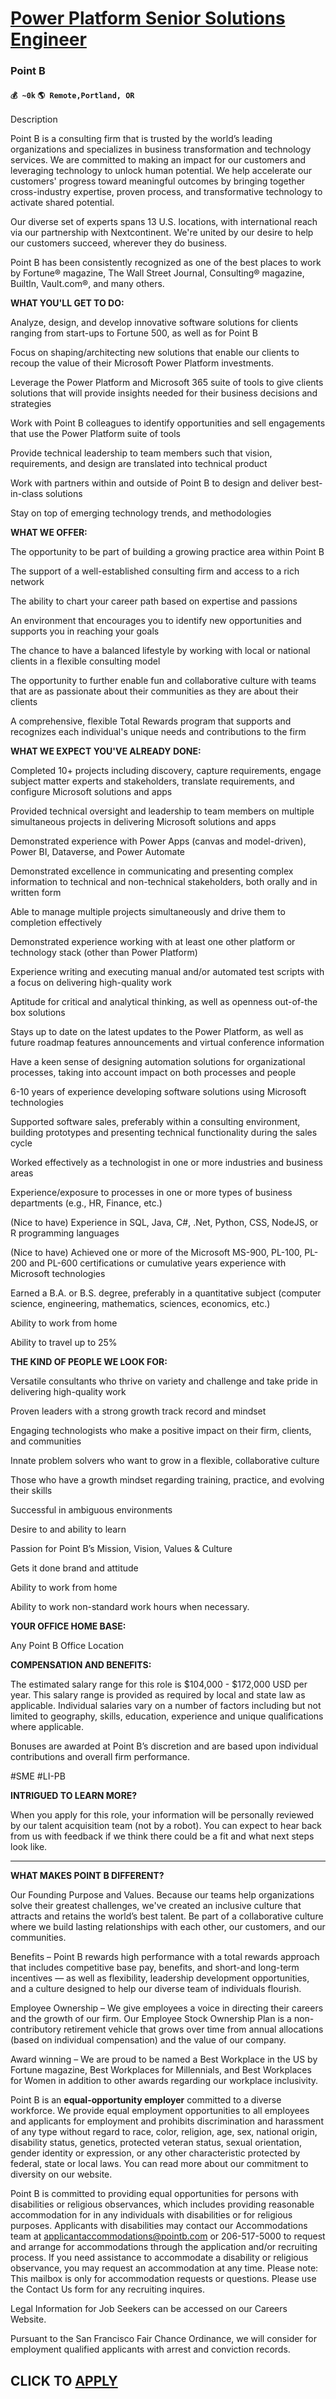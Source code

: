 # [Power Platform Senior Solutions Engineer](https://www.remotewlb.com/apply/power-platform-senior-solutions-engineer-79388)  
### Point B  
#### `💰 ~0k` `🌎 Remote,Portland, OR`  

Description

Point B is a consulting firm that is trusted by the world’s leading organizations and specializes in business transformation and technology services. We are committed to making an impact for our customers and leveraging technology to unlock human potential. We help accelerate our customers' progress toward meaningful outcomes by bringing together cross-industry expertise, proven process, and transformative technology to activate shared potential.

Our diverse set of experts spans 13 U.S. locations, with international reach via our partnership with Nextcontinent. We're united by our desire to help our customers succeed, wherever they do business.

Point B has been consistently recognized as one of the best places to work by Fortune® magazine, The Wall Street Journal, Consulting® magazine, BuiltIn, Vault.com®, and many others.

  

**WHAT YOU'LL GET TO DO:**

Analyze, design, and develop innovative software solutions for clients ranging from start-ups to Fortune 500, as well as for Point B

Focus on shaping/architecting new solutions that enable our clients to recoup the value of their Microsoft Power Platform investments.

Leverage the Power Platform and Microsoft 365 suite of tools to give clients solutions that will provide insights needed for their business decisions and strategies

Work with Point B colleagues to identify opportunities and sell engagements that use the Power Platform suite of tools

Provide technical leadership to team members such that vision, requirements, and design are translated into technical product

Work with partners within and outside of Point B to design and deliver best-in-class solutions

Stay on top of emerging technology trends, and methodologies

**WHAT WE OFFER:**

The opportunity to be part of building a growing practice area within Point B

The support of a well-established consulting firm and access to a rich network

The ability to chart your career path based on expertise and passions

An environment that encourages you to identify new opportunities and supports you in reaching your goals

The chance to have a balanced lifestyle by working with local or national clients in a flexible consulting model

The opportunity to further enable fun and collaborative culture with teams that are as passionate about their communities as they are about their clients

A comprehensive, flexible Total Rewards program that supports and recognizes each individual's unique needs and contributions to the firm

**WHAT WE EXPECT YOU'VE ALREADY DONE:**

Completed 10+ projects including discovery, capture requirements, engage subject matter experts and stakeholders, translate requirements, and configure Microsoft solutions and apps

Provided technical oversight and leadership to team members on multiple simultaneous projects in delivering Microsoft solutions and apps

Demonstrated experience with Power Apps (canvas and model-driven), Power BI, Dataverse, and Power Automate

Demonstrated excellence in communicating and presenting complex information to technical and non-technical stakeholders, both orally and in written form

Able to manage multiple projects simultaneously and drive them to completion effectively

Demonstrated experience working with at least one other platform or technology stack (other than Power Platform)

Experience writing and executing manual and/or automated test scripts with a focus on delivering high-quality work

Aptitude for critical and analytical thinking, as well as openness out-of-the box solutions

Stays up to date on the latest updates to the Power Platform, as well as future roadmap features announcements and virtual conference information

Have a keen sense of designing automation solutions for organizational processes, taking into account impact on both processes and people

6-10 years of experience developing software solutions using Microsoft technologies

Supported software sales, preferably within a consulting environment, building prototypes and presenting technical functionality during the sales cycle

Worked effectively as a technologist in one or more industries and business areas

Experience/exposure to processes in one or more types of business departments (e.g., HR, Finance, etc.)

(Nice to have) Experience in SQL, Java, C#, .Net, Python, CSS, NodeJS, or R programming languages

(Nice to have) Achieved one or more of the Microsoft MS-900, PL-100, PL-200 and PL-600 certifications or cumulative years experience with Microsoft technologies

Earned a B.A. or B.S. degree, preferably in a quantitative subject (computer science, engineering, mathematics, sciences, economics, etc.)

Ability to work from home

Ability to travel up to 25%

**THE KIND OF PEOPLE WE LOOK FOR:**

Versatile consultants who thrive on variety and challenge and take pride in delivering high-quality work

Proven leaders with a strong growth track record and mindset

Engaging technologists who make a positive impact on their firm, clients, and communities

Innate problem solvers who want to grow in a flexible, collaborative culture

Those who have a growth mindset regarding training, practice, and evolving their skills

Successful in ambiguous environments

Desire to and ability to learn

Passion for Point B’s Mission, Vision, Values & Culture

Gets it done brand and attitude

Ability to work from home

Ability to work non-standard work hours when necessary.

**YOUR OFFICE HOME BASE:**

Any Point B Office Location

**COMPENSATION AND BENEFITS:**

The estimated salary range for this role is $104,000 \- $172,000 USD per year. This salary range is provided as required by local and state law as applicable. Individual salaries vary on a number of factors including but not limited to geography, skills, education, experience and unique qualifications where applicable.

Bonuses are awarded at Point B’s discretion and are based upon individual contributions and overall firm performance.

#SME #LI-PB

**INTRIGUED TO LEARN MORE?**

When you apply for this role, your information will be personally reviewed by our talent acquisition team (not by a robot). You can expect to hear back from us with feedback if we think there could be a fit and what next steps look like.

 ****

**WHAT MAKES POINT B DIFFERENT?**

Our Founding Purpose and Values. Because our teams help organizations solve their greatest challenges, we've created an inclusive culture that attracts and retains the world’s best talent. Be part of a collaborative culture where we build lasting relationships with each other, our customers, and our communities.

Benefits – Point B rewards high performance with a total rewards approach that includes competitive base pay, benefits, and short-and long-term incentives — as well as flexibility, leadership development opportunities, and a culture designed to help our diverse team of individuals flourish.

Employee Ownership – We give employees a voice in directing their careers and the growth of our firm. Our Employee Stock Ownership Plan is a non-contributory retirement vehicle that grows over time from annual allocations (based on individual compensation) and the value of our company.

Award winning – We are proud to be named a Best Workplace in the US by Fortune magazine, Best Workplaces for Millennials, and Best Workplaces for Women in addition to other awards regarding our workplace inclusivity.

Point B is an **equal-opportunity employer** committed to a diverse workforce. We provide equal employment opportunities to all employees and applicants for employment and prohibits discrimination and harassment of any type without regard to race, color, religion, age, sex, national origin, disability status, genetics, protected veteran status, sexual orientation, gender identity or expression, or any other characteristic protected by federal, state or local laws. You can read more about our commitment to diversity on our website.

Point B is committed to providing equal opportunities for persons with disabilities or religious observances, which includes providing reasonable accommodation for in any individuals with disabilities or for religious purposes. Applicants with disabilities may contact our Accommodations team at applicantaccommodations@pointb.com or 206-517-5000 to request and arrange for accommodations through the application and/or recruiting process. If you need assistance to accommodate a disability or religious observance, you may request an accommodation at any time. Please note: This mailbox is only for accommodation requests or questions. Please use the Contact Us form for any recruiting inquires.

Legal Information for Job Seekers can be accessed on our Careers Website.

  

Pursuant to the San Francisco Fair Chance Ordinance, we will consider for employment qualified applicants with arrest and conviction records.

  
## CLICK TO [APPLY](https://www.remotewlb.com/apply/power-platform-senior-solutions-engineer-79388)

